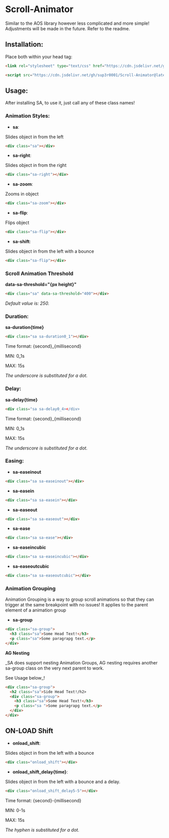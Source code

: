 # Scroll-Animator
Similar to the AOS library however less complicated and more simple! Adjustments will be made in the future. Refer to the readme.

## Installation:
Place both within your head tag:

``` html
<link rel="stylesheet" type="text/css" href="https://cdn.jsdelivr.net/gh/sup3r0001/Scroll-Animator@latest/Scroll%20Animator/scrollanimator.css">
```

``` html
<script src="https://cdn.jsdelivr.net/gh/sup3r0001/Scroll-Animator@latest/Scroll%20Animator/scrollanimator.js"></script>
```

## Usage:
After installing SA, to use it, just call any of these class names!


### Animation Styles:
- **sa**:

Slides object in from the left
``` html
<div class="sa"></div>
```

- **sa-right**:

Slides object in from the right
``` html
<div class="sa-right"></div>
```

- **sa-zoom**:

Zooms in object
``` html
<div class="sa-zoom"></div>
```

- **sa-flip**:

Flips object
``` html
<div class="sa-flip"></div>
```

- **sa-shift**:

Slides object in from the left with a bounce
``` html
<div class="sa-flip"></div>
```


### Scroll Animation Threshold

**data-sa-threshold="{px height}"**
``` html
<div class="sa" data-sa-threshold="400"></div>
```

_Default value is: 250._



### Duration:

**sa-duration{time}**
``` html
<div class="sa sa-duration0_1"></div>
```

Time format: {second}_{millisecond}

MIN: 0_1s

MAX: 15s

*The underscore is substituted for a dot.* 



### Delay:

**sa-delay{time}**
``` html
<div class="sa sa-delay0_4></div>
```

Time format: {second}_{millisecond}

MIN: 0_1s

MAX: 15s

*The underscore is substituted for a dot.* 



### Easing:


- **sa-easeinout**

``` html
<div class="sa sa-easeinout"></div>
```

- **sa-easein**

``` html
<div class="sa sa-easein"></div>
```

- **sa-easeout**

``` html
<div class="sa sa-easeout"></div>
```

- **sa-ease**

``` html
<div class="sa sa-ease"></div>
```

- **sa-easeincubic**

``` html
<div class="sa sa-easeincubic"></div>
```

- **sa-easeoutcubic**

``` html
<div class="sa sa-easeoutcubic"></div>
```



### Animation Grouping

Animation Grouping is a way to group scroll animations 
so that they can trigger at the same breakpoint with no issues! 
It applies to the parent element of a animation group

- **sa-group** 

``` html
<div class="sa-group">
  <h3 class="sa">Some Head Text!</h3>
  <p class="sa">Some paragrapg text.</p>
</div>
```


**AG Nesting**

_SA does support nesting Animation Groups, 
AG nesting requires another sa-group class on the very next parent to work. 

See Usage below_!

``` html
<div class="sa-group">
  <h2 class="sa">Side Head Text!/h2>
  <div class="sa-group">
    <h3 class="sa">Some Head Text!</h3>
    <p class="sa ">Some paragrapg text.</p>
  </div>
</div>
```



## ON-LOAD Shift

- **onload_shift**:

Slides object in from the left with a bounce
``` html
<div class="onload_shift"></div>
```

- **onload_shift_delay{time}**:

Slides object in from the left with a bounce and a delay.
``` html
<div class="onload_shift_delay5-5"></div>
```

Time format: {second}-{millisecond}

MIN: 0-1s

MAX: 15s

*The hyphen is substituted for a dot.* 



